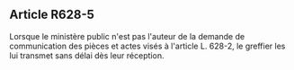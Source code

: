 Article R628-5
----
Lorsque le ministère public n'est pas l'auteur de la demande de communication
des pièces et actes visés à l'article L. 628-2, le greffier les lui transmet
sans délai dès leur réception.
